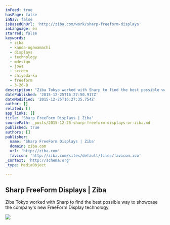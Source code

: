 ```yaml
---
inFeed: true
hasPage: false
inNav: false
isBasedOnUrl: 'http://ziba.com/work/sharp-freeform-displays'
inLanguage: en
starred: false
keywords:
  - ziba
  - kanda-ogawamachi
  - displays
  - technology
  - mdesign
  - jowa
  - screen
  - chiyoda-ku
  - freeform
  - 3-26-8
description: "Ziba Tokyo worked with Sharp to find the best possible way to showcase the company's new FreeForm Display technology."
datePublished: '2015-12-25T16:27:50.917Z'
dateModified: '2015-12-25T16:27:35.754Z'
author: []
related: []
app_links: []
title: 'Sharp FreeForm Displays | Ziba'
sourcePath: _posts/2015-12-25-sharp-freeform-displays-or-ziba.md
published: true
authors: []
publisher:
  name: 'Sharp FreeForm Displays | Ziba'
  domain: ziba.com
  url: 'http://ziba.com'
  favicon: 'http://ziba.com/sites/default/files/favicon.ico'
_context: 'http://schema.org'
_type: MediaObject

---
```

<article style=""><h1>Sharp FreeForm Displays | Ziba</h1><p>Ziba Tokyo worked with Sharp to find the best possible way to showcase the company's new FreeForm Display technology.</p><img src="https://s3-us-west-2.amazonaws.com/the-grid-img/p/a9a8e73e189268017794e991313b8201f572d507.jpg" /></article>